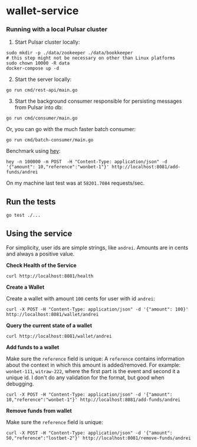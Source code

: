 # wallet-service

### Running with a local Pulsar cluster

1. Start Pulsar cluster locally:
```shell
sudo mkdir -p ./data/zookeeper ./data/bookkeeper
# this step might not be necessary on other than Linux platforms
sudo chown 10000 -R data
docker-compose up -d
```

2. Start the server locally:
```shell
go run cmd/rest-api/main.go
```

3. Start the background consumer responsible for persisting messages from Pulsar into db:
```shell
go run cmd/consumer/main.go
```
Or, you can go with the much faster batch consumer:
```shell
go run cmd/batch-consumer/main.go
```

Benchmark using [hey](https://github.com/rakyll/hey):

```shell
hey -n 100000 -m POST  -H "Content-Type: application/json" -d '{"amount": 10,"reference":"wonbet-1"}' http://localhost:8081/add-funds/andrei
```

On my machine last test was at `58201.7084` requests/sec.

## Run the tests

```shell
go test ./...
```

## Using the service

For simplicity, user ids are simple strings, like `andrei`. Amounts are in cents and always a positive value.

**Check Health of the Service**

```shell
curl http://localhost:8081/health
```

**Create a Wallet**

Create a wallet with amount `100` cents for user with id `andrei`:

```shell
curl -X POST -H "Content-Type: application/json" -d '{"amount": 100}' http://localhost:8081/wallet/andrei
```

**Query the current state of a wallet**

```shell
curl http://localhost:8081/wallet/andrei
```

**Add funds to a wallet**

Make sure the `reference` field is unique:
A `reference` contains information about the context in which this amount is added/removed. For
example: `wonbet-111`, `witraw-222`, where the first part is the event and second it a unique id. I don't do any
validation for the format, but good when debugging.

```shell
curl -X POST -H "Content-Type: application/json" -d '{"amount": 10,"reference":"wonbet-1"}' http://localhost:8081/add-funds/andrei
```

**Remove funds from wallet**

Make sure the `reference` field is unique:

```shell
curl -X POST -H "Content-Type: application/json" -d '{"amount": 50,"reference":"lostbet-2"}' http://localhost:8081/remove-funds/andrei
```